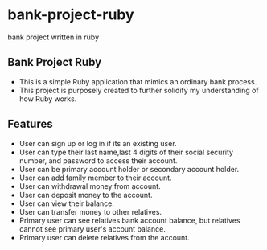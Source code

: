 # bank-project-ruby
bank project written in ruby

Bank Project Ruby
------------------
* This is a simple Ruby application that mimics an ordinary bank process. 
* This project is purposely created to further solidify my understanding of how Ruby works. 

Features
-------------
* User can sign up or log in if its an existing user. 
* User can type their last name,last 4 digits of their social security number, and password to access their account.
* User can be primary account holder or secondary account holder. 
* User can add family member to their account.
* User can withdrawal money from account.
* User can deposit money to the account.
* User can view their balance.
* User can transfer money to other relatives.
* Primary user can see relatives bank account balance, but relatives cannot see primary user's account balance.
* Primary user can delete relatives from the account.
